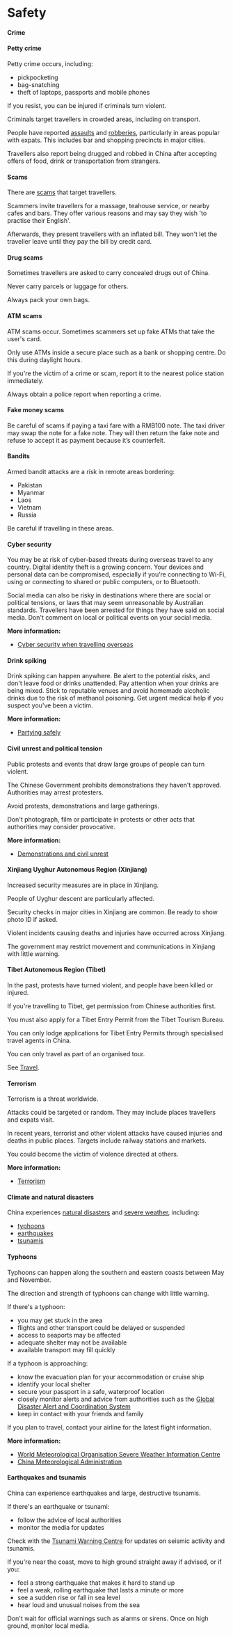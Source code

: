 # Safety

#### Crime

#### Petty crime

Petty crime occurs, including:

* pickpocketing
* bag-snatching
* theft of laptops, passports and mobile phones

If you resist, you can be injured if criminals turn violent.

Criminals target travellers in crowded areas, including on transport.

People have reported [assaults](/before-you-go/safety/assault "Reducing the risk of assault") and [robberies](/before-you-go/safety/theft-robbery "Theft and robbery"), particularly in areas popular with expats. This includes bar and shopping precincts in major cities.

Travellers also report being drugged and robbed in China after accepting offers of food, drink or transportation from strangers.

#### Scams

There are [scams](/before-you-go/safety/scams "Scams that affect travellers") that target travellers.

Scammers invite travellers for a massage, teahouse service, or nearby cafes and bars. They offer various reasons and may say they wish 'to practise their English'.

Afterwards, they present travellers with an inflated bill. They won't let the traveller leave until they pay the bill by credit card.

#### Drug scams

Sometimes travellers are asked to carry concealed drugs out of China.

Never carry parcels or luggage for others.

Always pack your own bags.

#### ATM scams

ATM scams occur. Sometimes scammers set up fake ATMs that take the user's card.

Only use ATMs inside a secure place such as a bank or shopping centre. Do this during daylight hours.

If you're the victim of a crime or scam, report it to the nearest police station immediately.

Always obtain a police report when reporting a crime.

#### Fake money scams

Be careful of scams if paying a taxi fare with a RMB100 note. The taxi driver may swap the note for a fake note. They will then return the fake note and refuse to accept it as payment because it’s counterfeit.

#### Bandits

Armed bandit attacks are a risk in remote areas bordering:

* Pakistan
* Myanmar
* Laos
* Vietnam
* Russia

Be careful if travelling in these areas.

#### Cyber security

You may be at risk of cyber-based threats during overseas travel to any country. Digital identity theft is a growing concern. Your devices and personal data can be compromised, especially if you’re connecting to Wi-Fi, using or connecting to shared or public computers, or to Bluetooth.

Social media can also be risky in destinations where there are social or political tensions, or laws that may seem unreasonable by Australian standards. Travellers have been arrested for things they have said on social media. Don't comment on local or political events on your social media.

**More information:**

* [Cyber security when travelling overseas](/before-you-go/staying-safe/cyber-security "Cyber security when travelling overseas")

#### Drink spiking

Drink spiking can happen anywhere. Be alert to the potential risks, and don't leave food or drinks unattended. Pay attention when your drinks are being mixed. Stick to reputable venues and avoid homemade alcoholic drinks due to the risk of methanol poisoning. Get urgent medical help if you suspect you've been a victim.

**More information:**

* [Partying safely](https://www.smartraveller.gov.au/before-you-go/safety/partying)

#### Civil unrest and political tension

Public protests and events that draw large groups of people can turn violent.

The Chinese Government prohibits demonstrations they haven't approved. Authorities may arrest protesters.

Avoid protests, demonstrations and large gatherings.

Don't photograph, film or participate in protests or other acts that authorities may consider provocative.

**More information:**

* [Demonstrations and civil unrest](/before-you-go/safety/protests-civil-unrest "Protests and civil unrest")

#### Xinjiang Uyghur Autonomous Region (Xinjiang)

Increased security measures are in place in Xinjiang.

People of Uyghur descent are particularly affected.

Security checks in major cities in Xinjiang are common. Be ready to show photo ID if asked.

Violent incidents causing deaths and injuries have occurred across Xinjiang.

The government may restrict movement and communications in Xinjiang with little warning.

#### Tibet Autonomous Region (Tibet)

In the past, protests have turned violent, and people have been killed or injured.

If you're travelling to Tibet, get permission from Chinese authorities first.

You must also apply for a Tibet Entry Permit from the Tibet Tourism Bureau.

You can only lodge applications for Tibet Entry Permits through specialised travel agents in China.

You can only travel as part of an organised tour.

See [Travel](#travel).

#### Terrorism

Terrorism is a threat worldwide.

Attacks could be targeted or random. They may include places travellers and expats visit.

In recent years, terrorist and other violent attacks have caused injuries and deaths in public places. Targets include railway stations and markets.

You could become the victim of violence directed at others.

**More information:**

* [Terrorism](/before-you-go/safety/terrorism "Terrorism")

#### Climate and natural disasters

China experiences [natural disasters](/before-you-go/safety/natural-disasters "Staying safe when there's a natural disaster") and [severe weather](/node/347), including:

* [typhoons](/before-you-go/safety/natural-disasters "Staying safe when there's a natural disaster")
* [earthquakes](/node/345)
* [tsunamis](/before-you-go/safety/earthquakes-tsunamis "Earthquakes and tsunamis")

#### Typhoons

Typhoons can happen along the southern and eastern coasts between May and November.

The direction and strength of typhoons can change with little warning.

If there's a typhoon:

* you may get stuck in the area
* flights and other transport could be delayed or suspended
* access to seaports may be affected
* adequate shelter may not be available
* available transport may fill quickly

If a typhoon is approaching:

* know the evacuation plan for your accommodation or cruise ship
* identify your local shelter
* secure your passport in a safe, waterproof location
* closely monitor alerts and advice from authorities such as the [Global Disaster Alert and Coordination System](http://www.gdacs.org/)
* keep in contact with your friends and family

If you plan to travel, contact your airline for the latest flight information.

**More information:**

* [World Meteorological Organisation Severe Weather Information Centre](http://severe.worldweather.org/)
* [China Meteorological Administration](http://www.cma.gov.cn/en/)

#### Earthquakes and tsunamis

China can experience earthquakes and large, destructive tsunamis.

If there's an earthquake or tsunami:

* follow the advice of local authorities
* monitor the media for updates

Check with the [Tsunami Warning Centre](https://www.tsunami.gov/) for updates on seismic activity and tsunamis.

If you're near the coast, move to high ground straight away if advised, or if you:

* feel a strong earthquake that makes it hard to stand up
* feel a weak, rolling earthquake that lasts a minute or more
* see a sudden rise or fall in sea level
* hear loud and unusual noises from the sea

Don't wait for official warnings such as alarms or sirens. Once on high ground, monitor local media.
